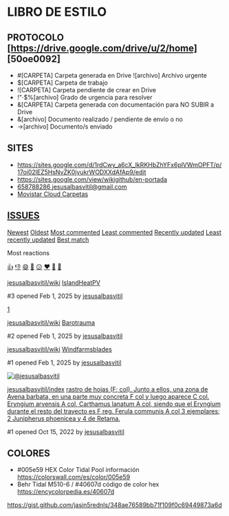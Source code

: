 # LIBRO DE ESTILO



## PROTOCOLO [https://drive.google.com/drive/u/2/home] [50oe0092]
- #[CARPETA] Carpeta generada en Drive ![archivo] Archivo urgente
- $[CARPETA] Carpeta de trabajo
- ![CARPETA] Carpeta pendiente de crear en Drive
- !"·$%[archivo] Grado de urgencia para resolver
- &[CARPETA] Carpeta generada con documentación para NO SUBIR a Drive
- &[archivo] Documento realizado / pendiente de envío o no
- ->[archivo] Documento/s enviado

## SITES
- https://sites.google.com/d/1rdCwy_a6cX_IkRKHbZhYFx6plVWmOPFT/p/17oi02lEZ5HsNvZK0jvukrWODXXdAfAp9/edit
- https://sites.google.com/view/wikigithub/en-portada
- [658788286 jesusalbasvitil@gmail.com](https://micloud.movistar.es/#profile)
- [Movistar Cloud Carpetas](https://micloud.movistar.es/#folders)

## [ISSUES](https://github.com/issues)

[Newest](https://github.com/issues?q=is%3Aopen+is%3Aissue+author%3Ajesusalbasvitil+archived%3Afalse) [Oldest](https://github.com/issues?q=is%3Aopen+is%3Aissue+author%3Ajesusalbasvitil+archived%3Afalse+sort%3Acreated-asc) [Most commented](https://github.com/issues?q=is%3Aopen+is%3Aissue+author%3Ajesusalbasvitil+archived%3Afalse+sort%3Acomments-desc) [Least commented](https://github.com/issues?q=is%3Aopen+is%3Aissue+author%3Ajesusalbasvitil+archived%3Afalse+sort%3Acomments-asc) [Recently updated](https://github.com/issues?q=is%3Aopen+is%3Aissue+author%3Ajesusalbasvitil+archived%3Afalse+sort%3Aupdated-desc) [Least recently updated](https://github.com/issues?q=is%3Aopen+is%3Aissue+author%3Ajesusalbasvitil+archived%3Afalse+sort%3Aupdated-asc) [Best match](https://github.com/issues?q=is%3Aopen+is%3Aissue+author%3Ajesusalbasvitil+archived%3Afalse+sort%3Arelevance-desc)

Most reactions

[👍](https://github.com/issues?q=is%3Aopen+is%3Aissue+author%3Ajesusalbasvitil+archived%3Afalse+sort%3Areactions-%2B1-desc) [👎](https://github.com/issues?q=is%3Aopen+is%3Aissue+author%3Ajesusalbasvitil+archived%3Afalse+sort%3Areactions--1-desc) [😄](https://github.com/issues?q=is%3Aopen+is%3Aissue+author%3Ajesusalbasvitil+archived%3Afalse+sort%3Areactions-smile-desc) [🎉](https://github.com/issues?q=is%3Aopen+is%3Aissue+author%3Ajesusalbasvitil+archived%3Afalse+sort%3Areactions-tada-desc) [😕](https://github.com/issues?q=is%3Aopen+is%3Aissue+author%3Ajesusalbasvitil+archived%3Afalse+sort%3Areactions-thinking_face-desc) [❤️](https://github.com/issues?q=is%3Aopen+is%3Aissue+author%3Ajesusalbasvitil+archived%3Afalse+sort%3Areactions-heart-desc) [🚀](https://github.com/issues?q=is%3Aopen+is%3Aissue+author%3Ajesusalbasvitil+archived%3Afalse+sort%3Areactions-rocket-desc) [👀](https://github.com/issues?q=is%3Aopen+is%3Aissue+author%3Ajesusalbasvitil+archived%3Afalse+sort%3Areactions-eyes-desc)

[jesusalbasvitil/wiki](https://github.com/jesusalbasvitil/wiki) [IslandHeatPV](https://github.com/jesusalbasvitil/wiki/issues/3)

#3 opened Feb 1, 2025 by [jesusalbasvitil](https://github.com/issues?q=is%3Aissue+is%3Aopen+author%3Ajesusalbasvitil "Open issues created by jesusalbasvitil")

[1](https://github.com/jesusalbasvitil/wiki/issues/3)

[jesusalbasvitil/wiki](https://github.com/jesusalbasvitil/wiki) [Barotrauma](https://github.com/jesusalbasvitil/wiki/issues/2)

#2 opened Feb 1, 2025 by [jesusalbasvitil](https://github.com/issues?q=is%3Aissue+is%3Aopen+author%3Ajesusalbasvitil "Open issues created by jesusalbasvitil")

[jesusalbasvitil/wiki](https://github.com/jesusalbasvitil/wiki) [Windfarmsblades](https://github.com/jesusalbasvitil/wiki/issues/1)

#1 opened Feb 1, 2025 by [jesusalbasvitil](https://github.com/issues?q=is%3Aissue+is%3Aopen+author%3Ajesusalbasvitil "Open issues created by jesusalbasvitil")

[![@jesusalbasvitil](https://avatars.githubusercontent.com/u/42533343?s=40&v=4)](https://github.com/issues?q=assignee%3Ajesusalbasvitil+is%3Aopen)

[jesusalbasvitil/index](https://github.com/jesusalbasvitil/index) [rastro de hojas (F; col). Junto a ellos, una zona de Avena barbata, en una parte muy concreta F col y luego aparece C col. Eryngium arvensis A col, Carthamus lanatum A col, siendo que el Eryngium durante el resto del trayecto es F reg. Ferula communis A col 3 ejemplares; 2 Junipherus phoenicea y 4 de Retama.](https://github.com/jesusalbasvitil/index/issues/1)

#1 opened Oct 15, 2022 by [jesusalbasvitil](https://github.com/issues?q=is%3Aissue+is%3Aopen+author%3Ajesusalbasvitil "Open issues created by jesusalbasvitil")


## COLORES
- #005e59 HEX Color Tidal Pool información  https://colorswall.com/es/color/005e59
- Behr Tidal M510-6 / #40607d código de color hex https://encycolorpedia.es/40607d

https://gist.github.com/jasin5rednls/348ae76589bb71f109f0c69449873a6d

